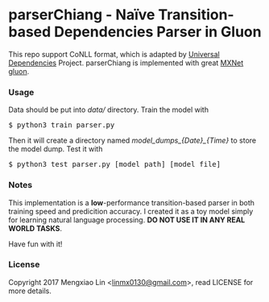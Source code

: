 parserChiang - Naïve Transition-based Dependencies Parser in Gluon
=====
This repo support CoNLL format, which is adapted by [Universal Dependencies](http://universaldependencies.org/) Project. parserChiang is implemented with great [MXNet gluon](http://gluon.mxnet.io/).

### Usage
Data should be put into *data/* directory. Train the model with
<pre>
$ python3 train_parser.py
</pre>
Then it will create a directory named *model_dumps_{Date}_{Time}* to store the model dump. Test it with
<pre>
$ python3 test_parser.py [model_path] [model_file]
</pre>

### Notes
This implementation is a **low**-performance transition-based parser in both training speed and predicition accuracy. I created it as a toy model simply for learning natural language processing. **DO NOT USE IT IN ANY REAL WORLD TASKS**. 

Have fun with it!

### License
Copyright 2017 Mengxiao Lin \<linmx0130@gmail.com\>, read LICENSE for more details.
